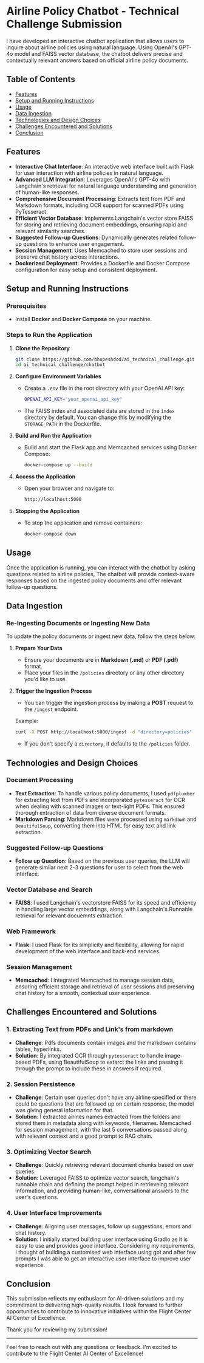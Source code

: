 # Airline Policy Chatbot - Technical Challenge Submission

I have developed an interactive chatbot application that allows users to inquire about airline policies using natural language. Using OpenAI's GPT-4o model and FAISS vector database, the chatbot delivers precise and contextually relevant answers based on official airline policy documents.

## Table of Contents

- [Features](#features)
- [Setup and Running Instructions](#setup-and-running-instructions)
- [Usage](#usage)
- [Data Ingestion](#data-ingestion)
- [Technologies and Design Choices](#technologies-and-design-choices)
- [Challenges Encountered and Solutions](#challenges-encountered-and-solutions)
- [Conclusion](#conclusion)

## Features

- **Interactive Chat Interface**: An interactive web interface built with Flask for user interaction with airline policies in natural language.
- **Advanced LLM Integration**: Leverages OpenAI's GPT-4o with Langchain's retrieval for natural language understanding and generation of human-like responses.
- **Comprehensive Document Processing**: Extracts text from PDF and Markdown formats, including OCR support for scanned PDFs using PyTesseract.
- **Efficient Vector Database**: Implements Langchain's vector store FAISS for storing and retrieving document embeddings, ensuring rapid and relevant similarity searches.
- **Suggested Follow-up Questions**: Dynamically generates related follow-up questions to enhance user engagement.
- **Session Management**: Uses Memcached to store user sessions and preserve chat history across interactions.
- **Dockerized Deployment**: Provides a Dockerfile and Docker Compose configuration for easy setup and consistent deployment.

## Setup and Running Instructions

### Prerequisites

- Install **Docker** and **Docker Compose** on your machine.

### Steps to Run the Application

1. **Clone the Repository**

    ```bash
    git clone https://github.com/bhupeshdod/ai_technical_challenge.git
    cd ai_technical_challenge/chatbot
    ```

2. **Configure Environment Variables**

    - Create a `.env` file in the root directory with your OpenAI API key:

      ```bash
      OPENAI_API_KEY="your_openai_api_key"
      ```

    - The FAISS index and associated data are stored in the `index` directory by default. You can change this by modifying the `STORAGE_PATH` in the Dockerfile.

3. **Build and Run the Application**

    - Build and start the Flask app and Memcached services using Docker Compose:

      ```bash
      docker-compose up --build
      ```

4. **Access the Application**

    - Open your browser and navigate to:

      ```bash
      http://localhost:5000
      ```

5. **Stopping the Application**

    - To stop the application and remove containers:

      ```bash
      docker-compose down
      ```

## Usage

Once the application is running, you can interact with the chatbot by asking questions related to airline policies,
The chatbot will provide context-aware responses based on the ingested policy documents and offer relevant follow-up questions.

## Data Ingestion

### Re-Ingesting Documents or Ingesting New Data

To update the policy documents or ingest new data, follow the steps below:

1. **Prepare Your Data**
    - Ensure your documents are in **Markdown (.md)** or **PDF (.pdf)** format.
    - Place your files in the `/policies` directory or any other directory you'd like to use.

2. **Trigger the Ingestion Process**
    - You can trigger the ingestion process by making a **POST** request to the `/ingest` endpoint.

    Example:

    ```bash
    curl -X POST http://localhost:5000/ingest -d "directory=policies"
    ```

    - If you don't specify a `directory`, it defaults to the `/policies` folder.

## Technologies and Design Choices

### Document Processing
- **Text Extraction**: To handle various policy documents, I used `pdfplumber` for extracting text from PDFs and incorporated `pytesseract` for OCR when dealing with scanned images or text-light PDFs. This ensured thorough extraction of data from diverse document formats.
- **Markdown Parsing**: Markdown files were processed using `markdown` and `BeautifulSoup`, converting them into HTML for easy text and link extraction.

### Suggested Follow-up Questions
- **Follow up Question**: Based on the previous user queries, the LLM will generate similar next 2-3 questions for user to select from the web interface.

### Vector Database and Search
- **FAISS**: I used Langchain's vectorstore FAISS for its speed and efficiency in handling large vector embeddings, along with Langchain's Runnable retrieval for relevant docuemnts extraction.

### Web Framework
- **Flask**: I used Flask for its simplicity and flexibility, allowing for rapid development of the web interface and back-end services.

### Session Management
- **Memcached**: I integrated Memcached to manage session data, ensuring efficient storage and retrieval of user sessions and preserving chat history for a smooth, contextual user experience.

## Challenges Encountered and Solutions

### 1. Extracting Text from PDFs and Link's from markdown
- **Challenge**: Pdfs documents contain images and the markdown contains tables, hyperlinks.
- **Solution**: By integrated OCR through `pytesseract` to handle image-based PDFs, using BeautifulSoup to extarct the links and passing it through the prompt to include these in answers if required.

### 2. Session Persistence
- **Challenge**: Certain user queries don't have any airline specified or there could be questions that are followed up on certain response, the model was giving general information for that.
- **Solution**: I extracted airines names extracted from the folders and stored them in metadata along with keywords, filenames. Memcached for session management, with the last 5 conversations passed along with relevant context and a good prompt to RAG chain.

### 3. Optimizing Vector Search
- **Challenge**: Quickly retrieving relevant document chunks based on user queries.
- **Solution**: Leveraged FAISS to optimize vector search, langchain's runnable chain and defining the prompt helped in retrieveing relevant information, and providing human-like, conversational answers to the user's questions.

### 4. User Interface Improvements
- **Challenge**: Aligning user messages, follow up suggestions, errors and chat history.
- **Solution**: I initially started building user interface using Gradio as it is easy to use and provides good interface. Considering my requirements, I thought of building a customised web interface using gpt and after few prompts I was able to get an interactive user interface to improve user experience.

## Conclusion

This submission reflects my enthusiasm for AI-driven solutions and my commitment to delivering high-quality results. I look forward to further opportunities to contribute to innovative initiatives within the Flight Center AI Center of Excellence.

Thank you for reviewing my submission!

---

Feel free to reach out with any questions or feedback. I'm excited to contribute to the Flight Center AI Center of Excellence!
